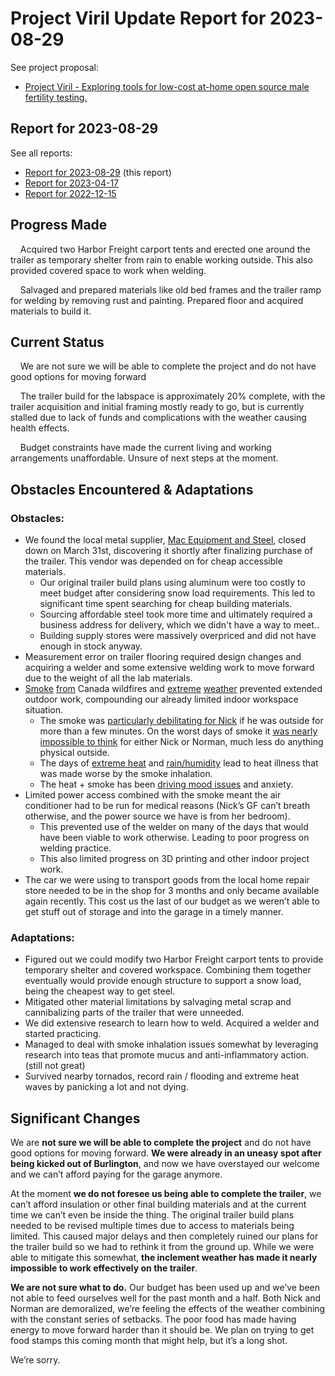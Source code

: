 # Project Viril Update Report for 2023-08-29

See project proposal:
* [Project Viril - Exploring tools for low-cost at-home open source male fertility testing.](https://ultimape.github.io/garden/weeds/praetor-labs/project-proposals/2022/07/project-viril)

## Report for 2023-08-29

See all reports:
* [Report for 2023-08-29](https://www.are.na/block/23392939) (this report)
* [Report for 2023-04-17](https://www.are.na/block/23392772) 
* [Report for 2022-12-15](https://www.are.na/block/23392697)

## Progress Made

&nbsp;&nbsp;&nbsp;&nbsp;Acquired two Harbor Freight carport tents and erected one around the trailer as temporary shelter from rain to enable working outside. This also provided covered space to work when welding.

&nbsp;&nbsp;&nbsp;&nbsp;Salvaged and prepared materials like old bed frames and the trailer ramp for welding by removing rust and painting. Prepared floor and acquired materials to build it.

## Current Status

&nbsp;&nbsp;&nbsp;&nbsp;We are not sure we will be able to complete the project and do not have good options for moving forward

&nbsp;&nbsp;&nbsp;&nbsp;The trailer build for the labspace is approximately 20% complete, with the trailer acquisition and initial framing mostly ready to go, but is currently stalled due to lack of funds and complications with the weather causing health effects.
 
&nbsp;&nbsp;&nbsp;&nbsp;Budget constraints have made the current living and working arrangements unaffordable. Unsure of next steps at the moment.

## Obstacles Encountered & Adaptations

### Obstacles:

* We found the local metal supplier, [Mac Equipment and Steel](https://www.macsteelvt.org/), closed down on March 31st, discovering it shortly after finalizing purchase of the trailer. This vendor was depended on for cheap accessible materials.
    * Our original trailer build plans using aluminum were too costly to meet budget after considering snow load requirements. This led to significant time spent searching for cheap building materials.
    * Sourcing affordable steel took more time and ultimately required a business address for delivery, which we didn't have a way to meet..
    * Building supply stores were massively overpriced and did not have enough in stock anyway.
* Measurement error on trailer flooring required design changes and acquiring a welder and some extensive welding work to move forward due to the weight of all the lab materials.
* [Smoke](https://www.vermontpublic.org/local-news/2023-06-27/air-quality-in-vermont-reached-very-unhealthy-with-latest-smoke-impacts) [from](https://vtdigger.org/2023/07/18/air-quality-worsens-across-state-due-to-wildfires-and-dust-from-flood-cleaning/) Canada wildfires and [extreme](https://vtdigger.org/2023/08/15/its-historic-summer-flooding-caused-an-unprecedented-number-of-landslides-in-vermont/) [weather](https://abcnews.go.com/US/vermont-northeast-flooding-rain-emergency/story?id=101059054) prevented extended outdoor work, compounding our already limited  indoor workspace situation.
    * The smoke was [particularly debilitating for Nick](https://medicalxpress.com/news/2023-08-wildfire-impacts-brain.html) if he was outside for more than a few minutes. On the worst days of smoke it [was nearly impossible to think](https://abcnews.go.com/Health/poor-air-quality-cause-host-symptoms-healthy-people/story?id=99896913) for either Nick or Norman, much less do anything physical outside.
    * The days of [extreme heat](https://vermontbiz.com/news/2023/may/31/unseasonable-heat-expected-visit-vermont-week) and [rain/humidity](https://www.wcax.com/2023/08/01/vermont-breaks-records/) lead to heat illness that was made worse by the smoke inhalation.
    * The heat + smoke has been [driving mood issues](https://www.verywellmind.com/mental-health-effects-of-wildfire-smoke-5198018) and anxiety.
* Limited power access combined with the smoke meant the air conditioner had to be run for medical reasons (Nick’s GF can’t breath otherwise, and the power source we have is from her bedroom).
    * This prevented use of the welder on many of the days that would have been viable to work otherwise. Leading to poor progress on welding practice. 
    * This also limited progress on 3D printing and other indoor project work.
* The car we were using to transport goods from the local home repair store needed to be in the shop for 3 months and only became available again recently. This cost us the last of our budget as we weren’t able to get stuff out of storage and into the garage in a timely manner.

### Adaptations:

* Figured out we could modify two Harbor Freight carport tents to provide temporary shelter and covered workspace. Combining them together eventually would provide enough structure to support a snow load, being the cheapest way to get steel.
* Mitigated other material limitations by salvaging metal scrap and cannibalizing parts of the trailer that were unneeded.
* We did extensive research to learn how to weld. Acquired a welder and started practicing.
* Managed to deal with smoke inhalation issues somewhat by leveraging research into teas that promote mucus and anti-inflammatory action. (still not great)
* Survived nearby tornados, record rain / flooding and extreme heat waves by panicking a lot and not dying.

## Significant Changes

We are **not sure we will be able to complete the project** and do not have good options for moving forward. **We were already in an uneasy spot after being kicked out of Burlington**, and now we have overstayed our welcome and we can’t afford paying for the garage anymore. 

At the moment **we do not foresee us being able to complete the trailer**, we can’t afford insulation or other final building materials and at the current time we can’t even be inside the thing. The original trailer build plans needed to be revised multiple times due to access to materials being limited. This caused major delays and then completely ruined our plans for the trailer build so we had to rethink it from the ground up. While we were able to mitigate this somewhat, **the inclement weather has made it nearly impossible to work effectively on the trailer**. 

**We are not sure what to do.** Our budget has been used up and we’ve been not able to feed ourselves well for the past month and a half. Both Nick and Norman are demoralized, we’re feeling the effects of the weather combining with the constant series of setbacks. The poor food has made having energy to move forward harder than it should be. We plan on trying to get food stamps this coming month that might help, but it’s a long shot. 

We’re sorry.
